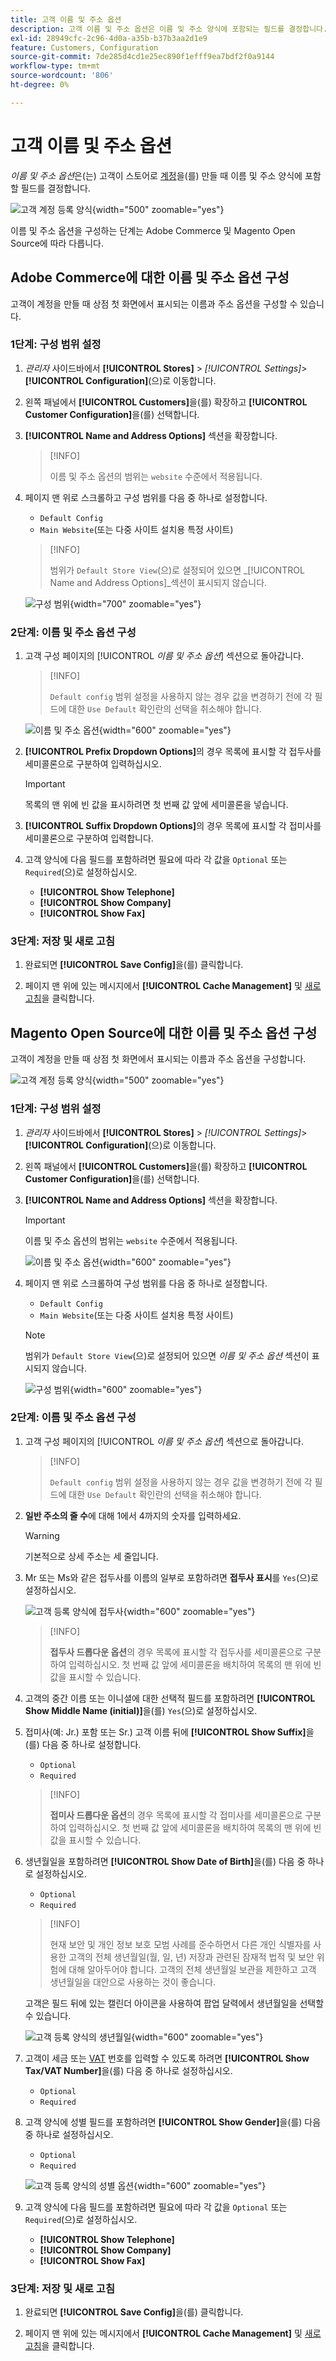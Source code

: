 ```yaml
---
title: 고객 이름 및 주소 옵션
description: 고객 이름 및 주소 옵션은 이름 및 주소 양식에 포함되는 필드를 결정합니다.
exl-id: 28949cfc-2c96-4d0a-a35b-b37b3aa2d1e9
feature: Customers, Configuration
source-git-commit: 7de285d4cd1e25ec890f1efff9ea7bdf2f0a9144
workflow-type: tm+mt
source-wordcount: '806'
ht-degree: 0%

---
```


# 고객 이름 및 주소 옵션

_이름 및 주소 옵션_&#x200B;은(는) 고객이 스토어로 [계정](../customers/account-create.md)을(를) 만들 때 이름 및 주소 양식에 포함할 필드를 결정합니다.

![고객 계정 등록 양식](assets/storefront-customer-account-address-book.png){width="500" zoomable="yes"}

이름 및 주소 옵션을 구성하는 단계는 Adobe Commerce 및 Magento Open Source에 따라 다릅니다.

## Adobe Commerce에 대한 이름 및 주소 옵션 구성

고객이 계정을 만들 때 상점 첫 화면에서 표시되는 이름과 주소 옵션을 구성할 수 있습니다.

### 1단계: 구성 범위 설정

1. _관리자_ 사이드바에서 **[!UICONTROL Stores]** > _[!UICONTROL Settings]_>**[!UICONTROL Configuration]**(으)로 이동합니다.

1. 왼쪽 패널에서 **[!UICONTROL Customers]**&#x200B;을(를) 확장하고 **[!UICONTROL Customer Configuration]**&#x200B;을(를) 선택합니다.

1. **[!UICONTROL Name and Address Options]** 섹션을 확장합니다.

   >[!INFO]
   >
   >이름 및 주소 옵션의 범위는 `website` 수준에서 적용됩니다.

1. 페이지 맨 위로 스크롤하고 구성 범위를 다음 중 하나로 설정합니다.

   - `Default Config`
   - `Main Website`(또는 다중 사이트 설치용 특정 사이트)

   >[!INFO]
   >
   >범위가 `Default Store View`(으)로 설정되어 있으면 _[!UICONTROL Name and Address Options]_섹션이 표시되지 않습니다.

   ![구성 범위](assets/customer-configuration-scope-ee.png){width="700" zoomable="yes"}

### 2단계: 이름 및 주소 옵션 구성

1. 고객 구성 페이지의 [!UICONTROL _이름 및 주소 옵션_] 섹션으로 돌아갑니다.

   >[!INFO]
   >
   > `Default config` 범위 설정을 사용하지 않는 경우 값을 변경하기 전에 각 필드에 대한 `Use Default` 확인란의 선택을 취소해야 합니다.

   ![이름 및 주소 옵션](../configuration-reference/customers/assets/customer-configuration-name-address-options-ee.png){width="600" zoomable="yes"}

1. **[!UICONTROL Prefix Dropdown Options]**&#x200B;의 경우 목록에 표시할 각 접두사를 세미콜론으로 구분하여 입력하십시오.

   >[!IMPORTANT]
   >
   >목록의 맨 위에 빈 값을 표시하려면 첫 번째 값 앞에 세미콜론을 넣습니다.

1. **[!UICONTROL Suffix Dropdown Options]**&#x200B;의 경우 목록에 표시할 각 접미사를 세미콜론으로 구분하여 입력합니다.

1. 고객 양식에 다음 필드를 포함하려면 필요에 따라 각 값을 `Optional` 또는 `Required`(으)로 설정하십시오.

   - **[!UICONTROL Show Telephone]**
   - **[!UICONTROL Show Company]**
   - **[!UICONTROL Show Fax]**

### 3단계: 저장 및 새로 고침

1. 완료되면 **[!UICONTROL Save Config]**&#x200B;을(를) 클릭합니다.

1. 페이지 맨 위에 있는 메시지에서 **[!UICONTROL Cache Management]** 및 [새로 고침](../systems/cache-management.md)을 클릭합니다.

## Magento Open Source에 대한 이름 및 주소 옵션 구성

고객이 계정을 만들 때 상점 첫 화면에서 표시되는 이름과 주소 옵션을 구성합니다.

![고객 계정 등록 양식](assets/storefront-customer-account-signup.png){width="500" zoomable="yes"}

### 1단계: 구성 범위 설정

1. _관리자_ 사이드바에서 **[!UICONTROL Stores]** > _[!UICONTROL Settings]_>**[!UICONTROL Configuration]**(으)로 이동합니다.

1. 왼쪽 패널에서 **[!UICONTROL Customers]**&#x200B;을(를) 확장하고 **[!UICONTROL Customer Configuration]**&#x200B;을(를) 선택합니다.

1. **[!UICONTROL Name and Address Options]** 섹션을 확장합니다.

   >[!IMPORTANT]
   >
   > 이름 및 주소 옵션의 범위는 `website` 수준에서 적용됩니다.

   ![이름 및 주소 옵션](../configuration-reference/customers/assets/customer-configuration-name-address-options-ce.png){width="600" zoomable="yes"}

1. 페이지 맨 위로 스크롤하여 구성 범위를 다음 중 하나로 설정합니다.

   - `Default Config`
   - `Main Website`(또는 다중 사이트 설치용 특정 사이트)

   >[!NOTE]
   >
   >범위가 `Default Store View`(으)로 설정되어 있으면 _이름 및 주소 옵션_ 섹션이 표시되지 않습니다.

   ![구성 범위](assets/configuration-scope.png){width="600" zoomable="yes"}

### 2단계: 이름 및 주소 옵션 구성

1. 고객 구성 페이지의 [!UICONTROL _이름 및 주소 옵션_] 섹션으로 돌아갑니다.

   >[!INFO]
   >
   >`Default config` 범위 설정을 사용하지 않는 경우 값을 변경하기 전에 각 필드에 대한 `Use Default` 확인란의 선택을 취소해야 합니다.

1. **일반 주소의 줄 수**&#x200B;에 대해 1에서 4까지의 숫자를 입력하세요.

   >[!WARNING]
   >
   >기본적으로 상세 주소는 세 줄입니다.

1. Mr 또는 Ms와 같은 접두사를 이름의 일부로 포함하려면 **접두사 표시**&#x200B;를 `Yes`(으)로 설정하십시오.

   ![고객 등록 양식에 접두사](assets/storefront-customer-account-prefix.png){width="600" zoomable="yes"}

   >[!INFO]
   >
   >**접두사 드롭다운 옵션**&#x200B;의 경우 목록에 표시할 각 접두사를 세미콜론으로 구분하여 입력하십시오. 첫 번째 값 앞에 세미콜론을 배치하여 목록의 맨 위에 빈 값을 표시할 수 있습니다.

1. 고객의 중간 이름 또는 이니셜에 대한 선택적 필드를 포함하려면 **[!UICONTROL Show Middle Name (initial)]**&#x200B;을(를) `Yes`(으)로 설정하십시오.

1. 접미사(예: Jr.) 포함 또는 Sr.) 고객 이름 뒤에 **[!UICONTROL Show Suffix]**&#x200B;을(를) 다음 중 하나로 설정합니다.

   - `Optional`
   - `Required`

   >[!INFO]
   >
   >**접미사 드롭다운 옵션**&#x200B;의 경우 목록에 표시할 각 접미사를 세미콜론으로 구분하여 입력하십시오. 첫 번째 값 앞에 세미콜론을 배치하여 목록의 맨 위에 빈 값을 표시할 수 있습니다.

1. 생년월일을 포함하려면 **[!UICONTROL Show Date of Birth]**&#x200B;을(를) 다음 중 하나로 설정하십시오.

   - `Optional`
   - `Required`

   >[!INFO]
   >
   >현재 보안 및 개인 정보 보호 모범 사례를 준수하면서 다른 개인 식별자를 사용한 고객의 전체 생년월일(월, 일, 년) 저장과 관련된 잠재적 법적 및 보안 위험에 대해 알아두어야 합니다. 고객의 전체 생년월일 보관을 제한하고 고객 생년월일을 대안으로 사용하는 것이 좋습니다.

   고객은 필드 뒤에 있는 캘린더 아이콘을 사용하여 팝업 달력에서 생년월일을 선택할 수 있습니다.

   ![고객 등록 양식의 생년월일](assets/storefront-customer-account-date-of-birth.png){width="600" zoomable="yes"}

1. 고객이 세금 또는 [VAT](../stores-purchase/vat.md) 번호를 입력할 수 있도록 하려면 **[!UICONTROL Show Tax/VAT Number]**&#x200B;을(를) 다음 중 하나로 설정하십시오.

   - `Optional`
   - `Required`

1. 고객 양식에 성별 필드를 포함하려면 **[!UICONTROL Show Gender]**&#x200B;을(를) 다음 중 하나로 설정하십시오.

   - `Optional`
   - `Required`

   ![고객 등록 양식의 성별 옵션](assets/storefront-customer-account-gender.png){width="600" zoomable="yes"}

1. 고객 양식에 다음 필드를 포함하려면 필요에 따라 각 값을 `Optional` 또는 `Required`(으)로 설정하십시오.

   - **[!UICONTROL Show Telephone]**
   - **[!UICONTROL Show Company]**
   - **[!UICONTROL Show Fax]**

### 3단계: 저장 및 새로 고침

1. 완료되면 **[!UICONTROL Save Config]**&#x200B;을(를) 클릭합니다.

1. 페이지 맨 위에 있는 메시지에서 **[!UICONTROL Cache Management]** 및 [새로 고침](../systems/cache-management.md)을 클릭합니다.
